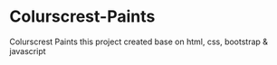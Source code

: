 # Colurscrest-Paints
Colurscrest Paints this project created base on html, css, bootstrap &amp; javascript 
